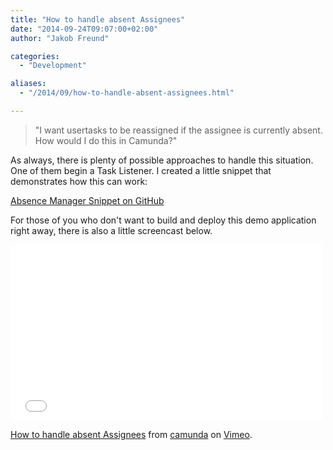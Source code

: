 ```yaml
---
title: "How to handle absent Assignees"
date: "2014-09-24T09:07:00+02:00"
author: "Jakob Freund"

categories:
  - "Development"

aliases:
  - "/2014/09/how-to-handle-absent-assignees.html"

---
```


<p>
<blockquote>"I want usertasks to be reassigned if the assignee is currently absent. How would I do this in Camunda?"
</blockquote>
</p>
<p>
As always, there is plenty of possible approaches to handle this situation. One of them begin a Task Listener. I created a little snippet that demonstrates how this can work: 
</p>
<p>
<a href="https://github.com/camunda/camunda-consulting/tree/master/snippets/task-assignment-absence">Absence Manager Snippet on GitHub</a>
</p>
<p>
For those of you who don't want to build and deploy this demo application right away, there is also a little screencast below. 
</p>
<p>
<iframe src="//player.vimeo.com/video/107013859?title=0&amp;byline=0&amp;portrait=0" width="500" height="281" frameborder="0" webkitallowfullscreen mozallowfullscreen allowfullscreen></iframe> <p><a href="http://vimeo.com/107013859">How to handle absent Assignees</a> from <a href="http://vimeo.com/user22820658">camunda</a> on <a href="https://vimeo.com">Vimeo</a>.</p>
</p>